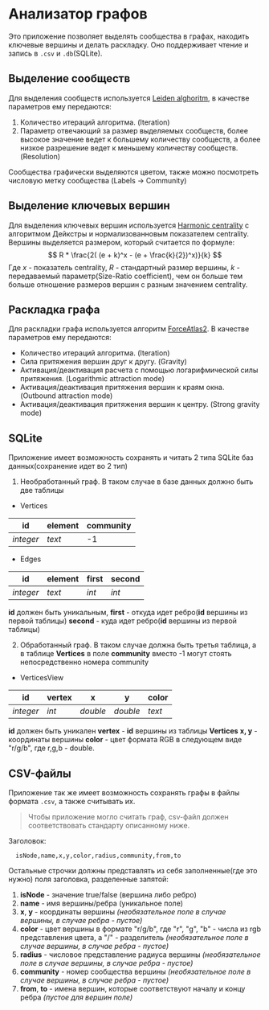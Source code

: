 # Анализатор графов
Это приложение позволяет выделять сообщества в графах, находить ключевые вершины и делать раскладку. Оно поддерживает чтение и запись в `.csv` и `.db`(SQLite).

## Выделение сообществ 
Для выделения сообществ используется [Leiden alghoritm](https://www.nature.com/articles/s41598-019-41695-z), в качестве параметров ему передаются:

 1. Количество итераций алгоритма. (Iteration)
 2. Параметр отвечающий за размер выделяемых сообществ, более высокое значение ведет к большему количеству сообществ, а более низкое разрешение ведет к меньшему количеству сообществ.(Resolution)

Сообщества графически выделяются цветом, также можно посмотреть числовую метку сообщества (Labels $\rightarrow$ Community)
## Выделение ключевых вершин 
Для выделения ключевых вершин используется [Harmonic centrality](http://infoscience.epfl.ch/record/200525/files/%5bEN%5dASNA09.pdf)
с алгоритмом Дейкстры и нормализованновым показателем centrality. Вершины выделяется размером, который считается по формуле: $$ R *  \frac{2( (e + k)^x - (e + \frac{k}{2})^x)}{k} $$ Где $x$ - показатель centrality, $R$ - стандартный размер вершины, 
$k$ - передаваемый параметр(Size-Ratio coefficient), чем он больше  тем больше отношение размеров вершин с разным значением centrality.
$$ $$
$$ $$
$$ $$
## Раскладка графа
 Для раскладки графа используется алгоритм [ForceAtlas2](https://journals.plos.org/plosone/article?id=10.1371/journal.pone.0098679). В качестве параметров ему передаются:


 - Количество итераций алгоритма. (Iteration)
 - Сила притяжения вершин друг к другу. (Gravity)
 - Активация/деактивация расчета с помощью логарифмической силы притяжения. (Logarithmic attraction mode) 
 - Активация/деактивация притяжения вершин к краям окна. (Outbound attraction mode)
 - Активация/деактивация притяжения вершин к центру. (Strong gravity mode)          
 
 ## SQLite
 Приложение имеет возможность сохранять и читать 2 типа SQLite баз данных(сохранение идет во 2 тип)
 
 1) Необработанный граф. В таком случае в базе данных должно быть две таблицы
 
 
 - Vertices
 
|  id| element | community |
|--|--|--|
| *integer* | *text* | -1|
- Edges

|  id| element | first | second |
|--|--|--|--|
| *integer* | *text* | *int*|*int*|

**id** должен быть уникальным, 
**first** - откуда идет ребро(**id** вершины из первой таблицы)
**second** - куда идет ребро(**id** вершины из первой таблицы)

2. Обработанный граф. В таком случае должна быть третья таблица, а в таблице **Vertices** в поле **community** вместо -1 могут стоять непосредственно номера community
- VerticesView

|  id| vertex | x | y| color |
|--|--|--|--|--|
| *integer* | *int* | *double*| *double*| *text*|

**id** должен быть уникален
**vertex** - **id** вершины из таблицы **Vertices**
**x, y** - координаты вершины
**color** - цвет формата RGB в следующем виде "r/g/b",  где r,g,b - double.

## CSV-файлы
Приложение так же имеет возможность сохранять графы в файлы формата `.csv`, а также считывать их.

> Чтобы приложение могло считать граф, csv-файл должен соответствовать стандарту описанному ниже.

Заголовок:
 

      isNode,name,x,y,color,radius,community,from,to
Остальные строчки должны представлять из себя заполненные(где это нужно) поля заголовка, разделенные запятой:

 1. **isNode** - значение true/false (вершина либо ребро)
 2. **name** - имя вершины/ребра (уникальное поле)
 3. **x**, **y** - координаты вершины *(необязательное поле в случае вершины, в случае ребра - пустое)*
 4. **color** - цвет вершины в формате "r/g/b", где "r", "g", "b" - числа из rgb представления цвета, а "/" - разделитель *(необязательное поле в случае вершины, в случае ребра - пустое)*
 5. **radius** - числовое представление радиуса вершины *(необязательное поле в случае вершины, в случае ребра - пустое)*
 6. **community** - номер сообщества вершины *(необязательное поле в случае вершины, в случае ребра - пустое)*
 7. **from**, **to** - имена вершин, которые соответствуют началу и концу ребра *(пустое для вершин поле)*
